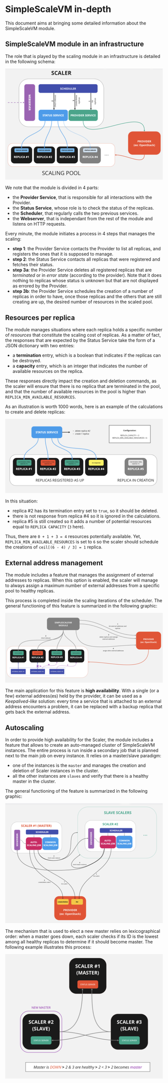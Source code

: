 # SimpleScaleVM in-depth

This document aims at bringing some detailed information about the SimpleScaleVM module.


## SimpleScaleVM module in an infrastructure

The role that is played by the scaling module in an infrastructure is detailed in the following schema:

![infrastructure](./infrastructure.png)

We note that the module is divided in 4 parts:
* the **Provider Service**, that is responsible for all interactions with the Provider.
* the **Status Service**, whose role is to check the status of the replicas.
* the **Scheduler**, that regularly calls the two previous services.
* the **Webserver**, that is independant from the rest of the module and listens on HTTP requests.

Every minute, the module initiates a process in 4 steps that manages the scaling:
* **step 1**: the Provider Service contacts the Provider to list all replicas, and registers the ones that it is supposed to manage.
* **step 2**: the Status Service contacts all replicas that were registered and fetches their status.
* **step 3a**: the Provider Service deletes all registered replicas that are _terminated_ or in _error state_ (according to the provider). Note that it does nothing to replicas whose status is unknown but that are not displayed as errored by the Provider.
* **step 3b**: the Provider Service schedules the creation of a number of replicas in order to have, once those replicas and the others that are still creating are up, the desired number of resources in the scaled pool.


## Resources per replica

The module manages situations where each replica holds a specific number of _resources_ that constitute the scaling cost of replicas. As a matter of fact, the responses that are expected by the Status Service take the form of a JSON dictionary with two entries:
* a **termination** entry, which is a boolean that indicates if the replicas can be destroyed.
* a **capacity** entry, which is an integer that indicates the number of available resources on the replica.

These responses directly impact the creation and deletion commands, as the scaler will ensure that there is no replica that are terminated in the pool, and that the number of available resources in the pool is higher than `REPLICA_MIN_AVAILABLE_RESOURCES`.

As an illustration is worth 1000 words, here is an example of the calculations to create and delete replicas:

![resources](./resources.png)

In this situation:
* replica #2 has its termination entry set to `true`, so it should be deleted.
* there is not response from replica #4 so it is ignored in the calculations.
* replica #5 is still created so it adds a number of potential resources equal to `REPLICA CAPACITY` (`3` here).

Thus, there are `0 + 1 + 3 = 4` resources potentially available. Yet, `REPLICA_MIN_AVAILABLE_RESOURCES` is set to `6` so the scaler should schedule the creations of `ceil[(6 - 4) / 3] = 1` replica.


## External address management

The module includes a feature that manages the assignment of external addresses to replicas. When this option is enabled, the scaler will manage to always assign a maximum number of external addresses from a specific pool to healthy replicas.

This process is completed inside the scaling iterations of the scheduler. The general functioning of this feature is summarized in the following graphic:

![external addresses](./external_addresses.png)

The main application for this feature is **high availability**. With a single (or a few) external address(es) held by the provider, it can be used as a _Keepalived-like_ solution: every time a service that is attached to an external address encounters a problem, it can be replaced with a backup replica that gets back the external address.


## Autoscaling

In order to provide high availability for the Scaler, the module includes a feature that allows to create an auto-managed cluster of SimpleScaleVM instances. The entire process is run inside a secondary job that is planned next to the main job on every instance. It relies on a master/slave paradigm:
* one of the instances is the `master` and manages the creation and deletion of Scaler instances in the cluster.
* all the other instances are `slaves` and verify that there is a healthy master in the cluster.

The general functioning of the feature is summarized in the following graphic:

![autoscaling infrastructure](./autoscaling_infrastructure.png)

The mechanism that is used to elect a new master relies on lexicographical order: when a master goes down, each scaler checks if its ID is the lowest among all healthy replicas to determine if it should become master. The following example illustrates this process:

![autoscaling master](./autoscaling_master.png)
